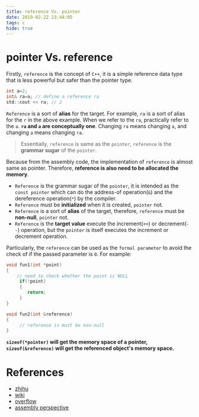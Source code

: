 ```yaml
---
title: reference Vs. pointer
date: 2019-02-22 23:44:05
tags: c
hide: true
---
```

# pointer Vs. reference
Firstly, `reference` is the concept of `C++`, it is a simple reference data type that is less powerful but safer than the pointer type.
```c
int a=2;
int& ra=a; // define a reference ra
std::cout << ra; // 2
```
`Reference` is a sort of **alias** for the target. For example, `ra` is a sort of alias for the `r` in the above example. When we refer to the `ra`, practically refer to the `a`. **`ra` and `a` are conceptually one**. Changing `ra` means changing `a`, and changing `a` means changing `ra`.

> Essentially, `reference` is same as the `pointer`, `reference` is the **grammar sugar** of the `pointer`.

Because from the assembly code, the implementation of `reference` is almost same as pointer. Therefore, **reference is also need to be allocated the memory**.
- `Reference` is the grammar sugar of the `pointer`, it is intended as the `const pointer` which can do the address-of operation(`&`) and the dereference operation(`*`) by the compiler. 
- `Reference` must be **initialized** when it is created, `pointer` not.
- `Reference` is a sort of **alias** of the target, therefore, `reference` must be **non-null**, `pointer` not. 
- `Reference` is the **target value** execute the increment(`++`) or decrement(`--`) operation, but the `pointer` is itself executes the increment or decrement operation.
  

Particularly, the `reference` can be used as the `formal parameter` to avoid the check of if the passed parameter is `0`. For example:
```c
void fun1(int *point)
{
	// need to check whether the point is NULL
     if(!point)
     {
        return;
     }
}

void fun2(int &reference)
{
     // reference is must be non-null 
}
```



**`sizeof(*pointer)` will get the memory space of a pointer, `sizeof(&reference)` will get the referenced object's memory space.**

# References

- [zhihu](https://www.zhihu.com/question/37608201)
- [wiki](https://en.wikipedia.org/wiki/Reference_(C%2B%2B))
- [overflow](https://stackoverflow.com/questions/4995899/difference-between-pointer-and-reference-in-c)
- [assembly perspective](https://www.marvinle.cn/2018/12/10/pointer-reference/)
